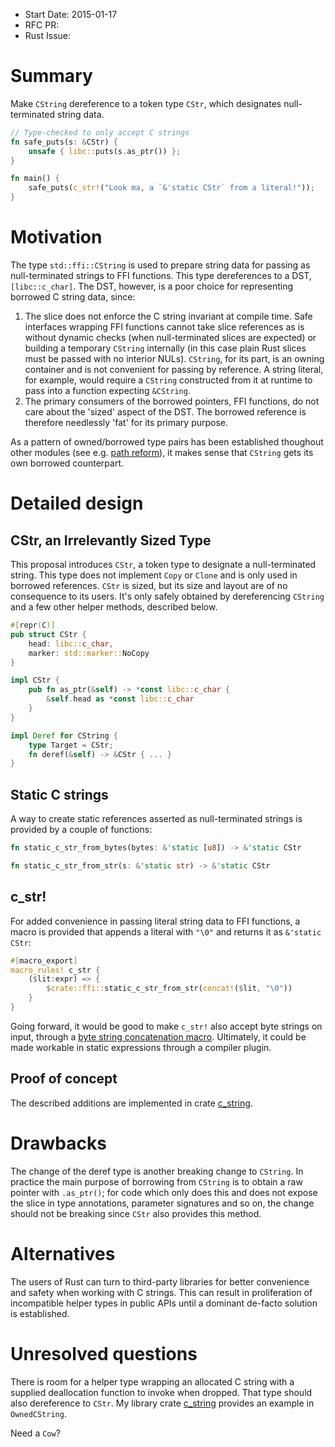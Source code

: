 - Start Date: 2015-01-17
- RFC PR: 
- Rust Issue: 

# Summary

Make `CString` dereference to a token type `CStr`, which designates
null-terminated string data.

```rust
// Type-checked to only accept C strings
fn safe_puts(s: &CStr) {
    unsafe { libc::puts(s.as_ptr()) };
}

fn main() {
    safe_puts(c_str!("Look ma, a `&'static CStr` from a literal!"));
}
```

# Motivation

The type `std::ffi::CString` is used to prepare string data for passing
as null-terminated strings to FFI functions. This type dereferences to a
DST, `[libc::c_char]`. The DST, however, is a poor choice for representing
borrowed C string data, since:

1. The slice does not enforce the C string invariant at compile time.
   Safe interfaces wrapping FFI functions cannot take slice references as is
   without dynamic checks (when null-terminated slices are expected) or
   building a temporary `CString` internally (in this case plain Rust slices
   must be passed with no interior NULs). `CString`, for its part, is an
   owning container and is not convenient for passing by reference. A string
   literal, for example, would require a `CString` constructed from it at
   runtime to pass into a function expecting `&CString`.
2. The primary consumers of the borrowed pointers, FFI functions, do not care
   about the 'sized' aspect of the DST. The borrowed reference is
   therefore needlessly 'fat' for its primary purpose.

As a pattern of owned/borrowed type pairs has been established
thoughout other modules (see e.g.
[path reform](https://github.com/rust-lang/rfcs/pull/474)),
it makes sense that `CString` gets its own borrowed counterpart.

# Detailed design

## CStr, an Irrelevantly Sized Type

This proposal introduces `CStr`, a token type to designate a null-terminated
string. This type does not implement `Copy` or `Clone` and is only used in
borrowed references. `CStr` is sized, but its size and layout are of no
consequence to its users. It's only safely obtained by dereferencing
`CString` and a few other helper methods, described below.

```rust
#[repr(C)]
pub struct CStr {
    head: libc::c_char,
    marker: std::marker::NoCopy
}

impl CStr {
    pub fn as_ptr(&self) -> *const libc::c_char {
        &self.head as *const libc::c_char
    }
}

impl Deref for CString {
    type Target = CStr;
    fn deref(&self) -> &CStr { ... }
}
```

## Static C strings

A way to create static references asserted as null-terminated strings is
provided by a couple of functions:

```rust
fn static_c_str_from_bytes(bytes: &'static [u8]) -> &'static CStr
```
```rust
fn static_c_str_from_str(s: &'static str) -> &'static CStr
```

## c_str!

For added convenience in passing literal string data to FFI functions,
a macro is provided that appends a literal with `"\0"` and returns it
as `&'static CStr`:
```rust
#[macro_export]
macro_rules! c_str {
    ($lit:expr) => {
        $crate::ffi::static_c_str_from_str(concat!($lit, "\0"))
    }
}
```
Going forward, it would be good to make `c_str!` also accept byte strings
on input, through a [byte string concatenation
macro](https://github.com/rust-lang/rfcs/pull/566). Ultimately, it could be
made workable in static expressions through a compiler plugin.

## Proof of concept

The described additions are implemented in crate
[c_string](https://github.com/mzabaluev/rust-c-str/tree/v0.3.0).

# Drawbacks

The change of the deref type is another breaking change to `CString`.
In practice the main purpose of borrowing from `CString` is to obtain a
raw pointer with `.as_ptr()`; for code which only does this and does not
expose the slice in type annotations, parameter signatures and so on,
the change should not be breaking since `CStr` also provides
this method.

# Alternatives

The users of Rust can turn to third-party libraries for better convenience
and safety when working with C strings. This can result in proliferation of
incompatible helper types in public APIs until a dominant de-facto solution
is established.

# Unresolved questions

There is room for a helper type wrapping an allocated C string with a supplied
deallocation function to invoke when dropped. That type should also dereference
to `CStr`. My library crate [c_string](https://crates.io/crates/c_string)
provides an example in `OwnedCString`.

Need a `Cow`?
